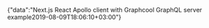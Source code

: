 {"data":"Next.js React Apollo client with Graphcool GraphQL server example2019-08-09T18:06:10+03:00"}
